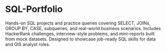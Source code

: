 # SQL-Portfolio
Hands-on SQL projects and practice queries covering SELECT, JOINs, GROUP BY, CASE, subqueries, and real-world business scenarios. Includes HackerRank challenges, interview-style problems, and mini-reports built from mock datasets. Designed to showcase job-ready SQL skills for data and GIS analyst roles.
